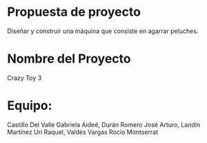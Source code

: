 # Propuesta de proyecto
Diseñar y construir una máquina que consiste en agarrar peluches.

# Nombre del Proyecto
Crazy Toy 3

# Equipo:
Castillo Del Valle Gabriela Aideé,
Durán Romero José Arturo,
Landín Martínez Uri Raquel,
Valdés Vargas Rocío Montserrat

